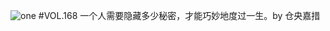 ![one](http://image.wufazhuce.com/FnGhJlsGSDkUW2ElH30h3bNBv6Wj)
#VOL.168
一个人需要隐藏多少秘密，才能巧妙地度过一生。by 仓央嘉措